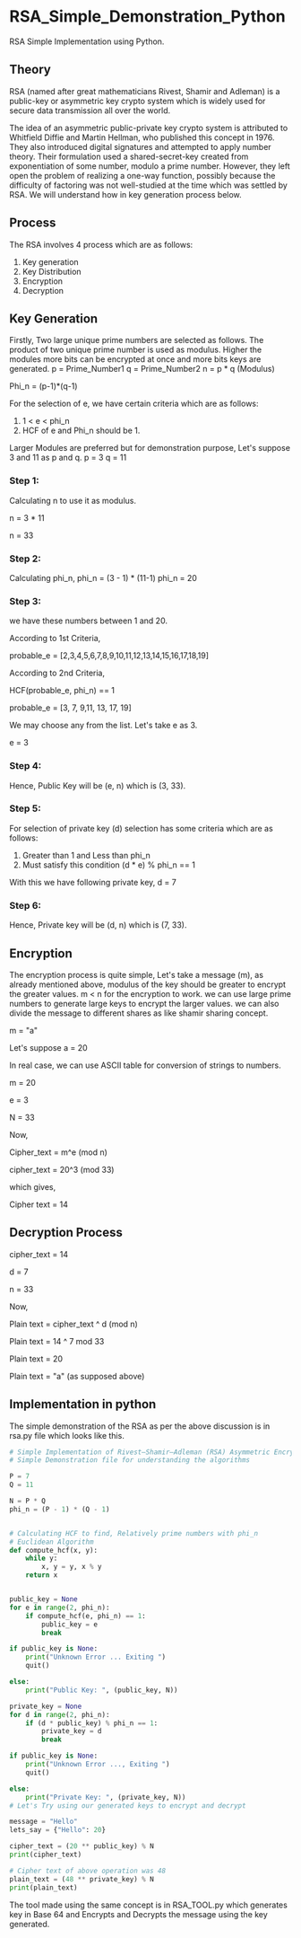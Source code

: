 # RSA_Simple_Demonstration_Python
RSA Simple Implementation using Python. 

## Theory
RSA (named after great mathematicians Rivest, Shamir and Adleman) is a public-key or asymmetric key crypto system which is widely used for secure data transmission all over the world. 

The idea of an asymmetric public-private key crypto system is attributed to Whitfield Diffie and Martin Hellman, who published this concept in 1976. They also introduced digital signatures and attempted to apply number theory. Their formulation used a shared-secret-key created from exponentiation of some number, modulo a prime number. However, they left open the problem of realizing a one-way function, possibly because the difficulty of factoring was not well-studied at the time which was settled by RSA. We will understand how in key generation process below. 

## Process
The RSA involves 4 process which are as follows:
1. Key generation 
2. Key Distribution
3. Encryption
4. Decryption

## Key Generation 

Firstly, Two large unique prime numbers are selected as follows.
The product of two unique prime number is used as modulus. Higher the modules more bits can be encrypted at once and more bits keys are generated. 
p = Prime_Number1
q = Prime_Number2
n = p * q (Modulus)

Phi_n = (p-1)*(q-1)

For the selection of e, we have certain criteria which are as follows:
1. 1 < e < phi_n 
2. HCF of e and Phi_n should be 1.

Larger Modules are preferred but for demonstration purpose, Let's suppose 3 and 11 as p and q.
p = 3
q = 11

### Step 1: 

Calculating n to use it as modulus. 

n = 3 * 11 

n = 33

### Step 2:

Calculating phi_n, 
phi_n = (3 - 1) * (11-1)
phi_n = 20

### Step 3:
we have these numbers between 1 and 20. 

According to 1st Criteria,

probable_e = [2,3,4,5,6,7,8,9,10,11,12,13,14,15,16,17,18,19]

According to 2nd Criteria, 

HCF(probable_e, phi_n) == 1

probable_e = [3, 7, 9,11, 13, 17, 19]

We may choose any from the list. Let's take e as 3.

e = 3

### Step 4:

Hence, Public Key will be  (e, n) which is (3, 33).

### Step 5:
For selection of private key (d) selection has some criteria which are as follows:
1. Greater than 1 and Less than phi_n
2. Must satisfy this condition (d * e) % phi_n == 1

With this we have following private key, 
d = 7

### Step 6:

Hence, Private key will be (d, n) which is (7, 33).

## Encryption

The encryption process is quite simple, Let's take a message (m), as already mentioned above, modulus of the key should be greater to encrypt the greater values. m < n for the encryption to work. we can use large prime numbers to generate large keys to encrypt the larger values. we can also divide the message to different shares as like shamir sharing concept. 

m = "a"

Let's suppose a = 20

In real case, we can use ASCII table for conversion of strings to numbers. 

m = 20

e = 3 

N = 33

Now, 

Cipher_text = m^e (mod n)

cipher_text = 20^3 (mod 33)

which gives, 

Cipher text =  14

## Decryption Process

cipher_text = 14

d = 7 

n = 33

Now, 

Plain text = cipher_text ^ d (mod n)

Plain text = 14 ^ 7 mod 33

Plain text = 20

Plain text = "a" (as supposed above)

## Implementation in python 

The simple demonstration of the RSA as per the above discussion is in rsa.py file which looks like this.
```Python
# Simple Implementation of Rivest–Shamir–Adleman (RSA) Asymmetric Encryption
# Simple Demonstration file for understanding the algorithms

P = 7
Q = 11

N = P * Q
phi_n = (P - 1) * (Q - 1)


# Calculating HCF to find, Relatively prime numbers with phi_n
# Euclidean Algorithm
def compute_hcf(x, y):
    while y:
        x, y = y, x % y
    return x


public_key = None
for e in range(2, phi_n):
    if compute_hcf(e, phi_n) == 1:
        public_key = e
        break

if public_key is None:
    print("Unknown Error ... Exiting ")
    quit()

else:
    print("Public Key: ", (public_key, N))

private_key = None
for d in range(2, phi_n):
    if (d * public_key) % phi_n == 1:
        private_key = d
        break

if public_key is None:
    print("Unknown Error ..., Exiting ")
    quit()

else:
    print("Private Key: ", (private_key, N))
# Let's Try using our generated keys to encrypt and decrypt

message = "Hello"
lets_say = {"Hello": 20}

cipher_text = (20 ** public_key) % N
print(cipher_text)

# Cipher text of above operation was 48
plain_text = (48 ** private_key) % N
print(plain_text)


```
The tool made using the same concept is in RSA_TOOL.py which generates key in Base 64 and Encrypts and Decrypts the message using the key generated. 
